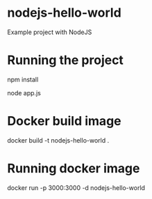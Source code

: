 # nodejs-hello-world
Example project with NodeJS

# Running the project
npm install

node app.js

# Docker build image
docker build -t nodejs-hello-world .

# Running docker image
docker run -p 3000:3000 -d nodejs-hello-world